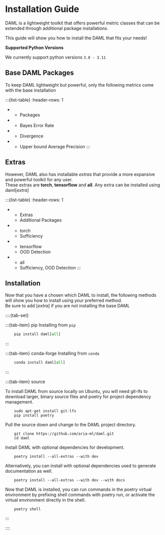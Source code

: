 # Installation Guide

DAML is a lightweight toolkit that offers powerful metric classes that can be extended through additional package installations.

This guide will show you how to install the DAML that fits your needs!

**Supported Python Versions**

We currently support python versions ``3.8 - 3.11``


## Base DAML Packages


To keep DAML lightweight but powerful, only the following metrics come with the base installation

:::{list-table}
:header-rows: 1

* - Packages
* - Bayes Error Rate
* - Divergence
* - Upper bound Average Precision
:::

## Extras

However, DAML also has installable *extras* that provide a more expansive and powerful toolkit for any user.  \
These extras are **torch**, **tensorflow** and **all**. Any extra can be installed using daml[*extra*]

:::{list-table}
:header-rows: 1

* - Extras
  - Additional Packages
* - torch
  - Sufficiency
* - tensorflow
  - OOD Detection
* - all
  - Sufficiency, OOD Detection
:::

## Installation

Now that you have a chosen which DAML to install, the following methods will show you how to install using your preferred method. \
Be sure to add [*extra*] if you are not installing the base DAML 

::::{tab-set}

:::{tab-item} pip
Installing from `pip` 
```python
    pip install daml[all]
```
:::

:::{tab-item} conda-forge
Installing from `conda`
```python
    conda install daml[all]
```
:::

:::{tab-item} source

To install DAML from source locally on Ubuntu, you will need git-lfs to download larger, binary source files and poetry for project dependency management.

```pycon
    sudo apt-get install git-lfs
    pip install poetry
```

Pull the source down and change to the DAML project directory.

```pycon
    git clone https://github.com/aria-ml/daml.git
    cd daml
```

Install DAML with optional dependencies for development.

```pycon
    poetry install --all-extras --with dev
```

Alternatively, you can install with optional dependencies used to generate documentation as well.

```pycon
    poetry install --all-extras --with dev --with docs
```

Now that DAML is installed, you can run commands in the poetry virtual environment by prefixing shell commands with poetry run, or activate the virtual environment directly in the shell.

```pycon
    poetry shell
```
:::

::::

<!-- code languages for text found at https://pygments.org/languages/ -->